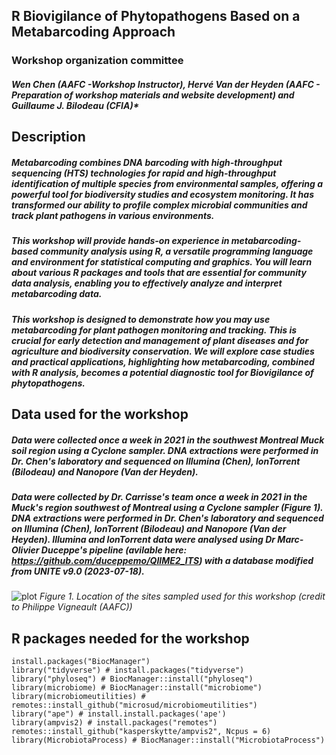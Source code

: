 ## R Biovigilance of Phytopathogens Based on a Metabarcoding Approach

### Workshop organization committee
##### Wen Chen (AAFC -Workshop Instructor), Hervé Van der Heyden (AAFC - Preparation of workshop materials and website development) and Guillaume J. Bilodeau (CFIA)*

## Description 
##### Metabarcoding combines DNA barcoding with high-throughput sequencing (HTS) technologies for rapid and high-throughput identification of multiple species from environmental samples, offering a powerful tool for biodiversity studies and ecosystem monitoring. It has transformed our ability to profile complex microbial communities and track plant pathogens in various environments. 

##### This workshop will provide hands-on experience in metabarcoding-based community analysis using R, a versatile programming language and environment for statistical computing and graphics. You will learn about various R packages and tools that are essential for community data analysis, enabling you to effectively analyze and interpret metabarcoding data. 

##### This workshop is designed to demonstrate how you may use metabarcoding for plant pathogen monitoring and tracking. This is crucial for early detection and management of plant diseases and for agriculture and biodiversity conservation. We will explore case studies and practical applications, highlighting how metabarcoding, combined with R analysis, becomes a potential diagnostic tool for Biovigilance of phytopathogens.

## Data used for the workshop  
##### Data were collected once a week in 2021 in the southwest Montreal Muck soil region using a Cyclone sampler. DNA extractions were performed in Dr. Chen's laboratory and sequenced on Illumina (Chen), IonTorrent (Bilodeau) and Nanopore (Van der Heyden).

##### Data were collected by Dr. Carrisse's team once a week in 2021 in the Muck's region southwest of Montreal using a Cyclone sampler (Figure 1). DNA extractions were performed in Dr. Chen's laboratory and sequenced on Illumina (Chen), IonTorrent (Bilodeau) and Nanopore (Van der Heyden). Illumina and IonTorrent data were analysed using Dr Marc-Olivier Duceppe's pipeline (avilable here: https://github.com/duceppemo/QIIME2_ITS) with a database modified from UNITE v9.0 (2023-07-18). 

![plot](https://github.com/hvanderheyden/Plant_Canada_2024_workshop/blob/main/4_Figures/Pr%C3%A9sentation1.jpg)
*Figure 1. Location of the sites sampled used for this workshop (credit to Philippe Vigneault (AAFC))*

## R packages needed for the workshop  
```{r}
install.packages("BiocManager")
library("tidyverse") # install.packages("tidyverse")
library("phyloseq") # BiocManager::install("phyloseq")
library(microbiome) # BiocManager::install("microbiome")
library(microbiomeutilities) # remotes::install_github("microsud/microbiomeutilities")
library("ape") # install.install.packages('ape')
library(ampvis2) # install.packages("remotes") remotes::install_github("kasperskytte/ampvis2", Ncpus = 6)
library(MicrobiotaProcess) # BiocManager::install("MicrobiotaProcess")
``` 
